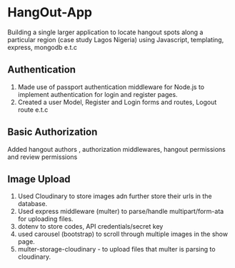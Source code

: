 # HangOut-App
Building a single larger application to locate hangout spots along a particular region (case study Lagos Nigeria) using Javascript, templating, express, mongodb e.t.c


## Authentication
1. Made use of passport authentication middleware for Node.js to implement authentication for login and register pages.
2. Created a user Model, Register and Login forms and routes, Logout route e.t.c

## Basic Authorization
Added hangout authors , authorization middlewares, hangout permissions and review permissions


## Image Upload
1. Used Cloudinary to store images adn further store their urls in the database.
2. Used express middleware (multer) to parse/handle multipart/form-ata for uploading files.
3. dotenv to store codes, API credentials/secret key
4. used carousel (bootstrap) to scroll through multiple images in the show page.
5. multer-storage-cloudinary - to upload files that multer is parsing to cloudinary.

